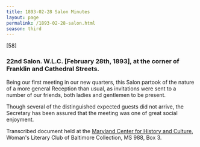 ```yaml
---
title: 1893-02-28 Salon Minutes
layout: page
permalink: /1893-02-28-salon.html
season: third
---
```


<style>
    #maincontent{
        font-size:1.4em;
    }
</style>
[58]

### 22nd Salon. W.L.C. [February 28th, 1893], at the corner of Franklin and Cathedral Streets.

Being our first meeting in our new quarters, this Salon partook of the nature of a more general Reception than usual, as invitations were sent to a number of our friends, both ladies and gentlemen to be present.

Though several of the distinguished expected guests did not arrive, the Secretary has been assured that the meeting was one of great social enjoyment.

Transcribed document held at the [Maryland Center for History and Culture](http://mdhs.org/), Woman's Literary Club of Baltimore Collection, MS 988, Box 3. 